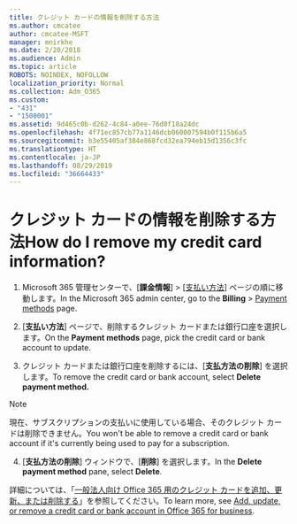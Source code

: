 ```yaml
---
title: クレジット カードの情報を削除する方法
ms.author: cmcatee
author: cmcatee-MSFT
manager: mnirkhe
ms.date: 2/20/2018
ms.audience: Admin
ms.topic: article
ROBOTS: NOINDEX, NOFOLLOW
localization_priority: Normal
ms.collection: Adm_O365
ms.custom:
- "431"
- "1500001"
ms.assetid: 9d465c0b-d262-4c84-a0ee-76d0f18a24dc
ms.openlocfilehash: 4f71ec857cb77a1146dcb060007594b0f115b6a5
ms.sourcegitcommit: b3e55405af384e868fcd32ea794eb15d1356c3fc
ms.translationtype: HT
ms.contentlocale: ja-JP
ms.lasthandoff: 08/29/2019
ms.locfileid: "36664433"
---
```

# <a name="how-do-i-remove-my-credit-card-information"></a><span data-ttu-id="cfb44-102">クレジット カードの情報を削除する方法</span><span class="sxs-lookup"><span data-stu-id="cfb44-102">How do I remove my credit card information?</span></span>

1. <span data-ttu-id="cfb44-103">Microsoft 365 管理センターで、[**課金情報**] \> [[支払い方法](https://go.microsoft.com/fwlink/p/?linkid=2018806)] ページの順に移動します。</span><span class="sxs-lookup"><span data-stu-id="cfb44-103">In the Microsoft 365 admin center, go to the **Billing** \> [Payment methods](https://go.microsoft.com/fwlink/p/?linkid=2018806) page.</span></span>

2. <span data-ttu-id="cfb44-104">[**支払い方法**] ページで、削除するクレジット カードまたは銀行口座を選択します。</span><span class="sxs-lookup"><span data-stu-id="cfb44-104">On the **Payment methods** page, pick the credit card or bank account to update.</span></span>

3. <span data-ttu-id="cfb44-105">クレジット カードまたは銀行口座を削除するには、[**支払方法の削除**] を選択します。</span><span class="sxs-lookup"><span data-stu-id="cfb44-105">To remove the credit card or bank account, select **Delete payment method.**</span></span>

> [!NOTE]
> <span data-ttu-id="cfb44-106">現在、サブスクリプションの支払いに使用している場合、そのクレジット カードは削除できません。</span><span class="sxs-lookup"><span data-stu-id="cfb44-106">You won't be able to remove a credit card or bank account if it's currently being used to pay for a subscription.</span></span>

4. <span data-ttu-id="cfb44-107">[**支払方法の削除**] ウィンドウで、[**削除**] を選択します。</span><span class="sxs-lookup"><span data-stu-id="cfb44-107">In the **Delete payment method** pane, select **Delete**.</span></span>

<span data-ttu-id="cfb44-108">詳細については、「[一般法人向け Office 365 用のクレジット カードを追加、更新、または削除する](https://docs.microsoft.com/office365/admin/subscriptions-and-billing/add-update-or-remove-credit-card-or-bank-account)」を参照してください。</span><span class="sxs-lookup"><span data-stu-id="cfb44-108">To learn more, see [Add, update, or remove a credit card or bank account in Office 365 for business](https://docs.microsoft.com/office365/admin/subscriptions-and-billing/add-update-or-remove-credit-card-or-bank-account).</span></span>